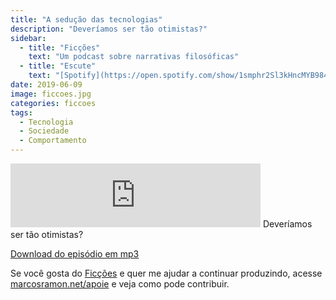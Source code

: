 ```yaml
---
title: "A sedução das tecnologias"
description: "Deveríamos ser tão otimistas?"
sidebar:
  - title: "Ficções"
    text: "Um podcast sobre narrativas filosóficas"
  - title: "Escute"
    text: "[Spotify](https://open.spotify.com/show/1smphr2Sl3kHncMYB984rc?si=Ds7GV4oNQnGxsm-bxYvasA), [Google](https://podcasts.google.com/?feed=aHR0cHM6Ly9hbmNob3IuZm0vcy9hOWM4NWIwL3BvZGNhc3QvcnNz) ou [RSS](https://anchor.fm/s/a9c85b0/podcast/rss)"
date: 2019-06-09
image: ficcoes.jpg
categories: ficcoes
tags: 
  - Tecnologia
  - Sociedade
  - Comportamento
---
```


<iframe src="https://anchor.fm/podcastficcoes/embed/episodes/A-seduo-das-tecnologias-e49qjs" height="102px" width="400px" frameborder="0" scrolling="no"></iframe>
Deveríamos ser tão otimistas?

[Download do episódio em mp3](https://s3-us-west-2.amazonaws.com/anchor-audio-bank/production/2019-5-9/16700920-44100-2-d4715edac82d6.mp3)
 
Se você gosta do [Ficções](https://marcosramon.net/ficcoes/) e quer me ajudar a continuar produzindo, acesse [marcosramon.net/apoie](https://marcosramon.net/apoie/) e veja como pode contribuir.
